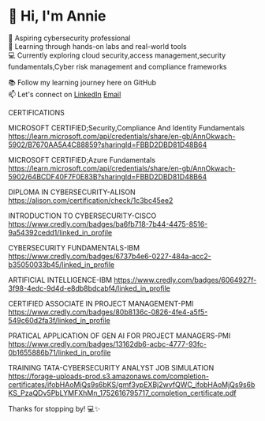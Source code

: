# 👋 Hi, I'm Annie

🎯 Aspiring cybersecurity professional  
🔐 Learning through hands-on labs and real-world tools  
💻 Currently exploring cloud security,access management,security fundamentals,Cyber risk management and compliance frameworks


📚 Follow my learning journey here on GitHub  
📫 Let's connect on [LinkedIn](https://www.linkedin.com/in/annie-okwach-capm®-651a3b1a1)
[Email](okwachannie@gmail.com)

CERTIFICATIONS

MICROSOFT CERTIFIED;Security,Compliance And Identity Fundamentals https://learn.microsoft.com/api/credentials/share/en-gb/AnnOkwach-5902/B7670AA5A4C88859?sharingId=FBBD2DBD81D48B64

MICROSOFT CERTIFIED;Azure Fundamentals https://learn.microsoft.com/api/credentials/share/en-gb/AnnOkwach-5902/64BCDF40F7F0E83B?sharingId=FBBD2DBD81D48B64

DIPLOMA IN CYBERSECURITY-ALISON https://alison.com/certification/check/1c3bc45ee2

INTRODUCTION TO CYBERSECURITY-CISCO https://www.credly.com/badges/ba6fb718-7b44-4475-8516-9a54392cedd1/linked_in_profile

CYBERSECURITY FUNDAMENTALS-IBM https://www.credly.com/badges/6737b4e6-0227-484a-acc2-b35050033b45/linked_in_profile

ARTIFICIAL INTELLIGENCE-IBM https://www.credly.com/badges/6064927f-3f98-4edc-9d4d-e8db8bdcabf4/linked_in_profile

CERTIFIED ASSOCIATE IN PROJECT MANAGEMENT-PMI https://www.credly.com/badges/80b8136c-0826-4fe4-a5f5-549c60d2fa3f/linked_in_profile

PRATICAL APPLICATION OF GEN AI FOR PROJECT MANAGERS-PMI https://www.credly.com/badges/13162db6-acbc-4777-93fc-0b1655886b71/linked_in_profile


TRAINING
TATA-CYBERSECURITY ANALYST JOB SIMULATION https://forage-uploads-prod.s3.amazonaws.com/completion-certificates/ifobHAoMjQs9s6bKS/gmf3ypEXBj2wvfQWC_ifobHAoMjQs9s6bKS_PzaQDv5PbLYMFXhMn_1752616795717_completion_certificate.pdf






Thanks for stopping by! 💻✨
